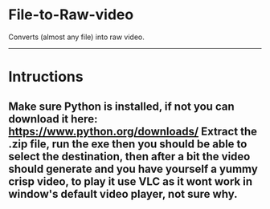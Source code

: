 # File-to-Raw-video
Converts (almost any file) into raw video.

------------------------------------------
# Intructions
Make sure Python is installed, if not you can download it here: https://www.python.org/downloads/
Extract the .zip file, run the exe then you should be able to select the destination, then after a bit the video should generate and you have yourself a yummy crisp video, to play it use VLC as it wont work in window's default video player, not sure why.
--------------------------------------------------------------------------------------------------------------------------------------------------------------------------------------------
